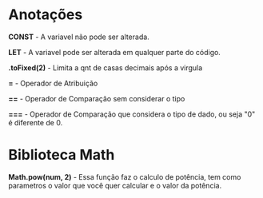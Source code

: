 # Anotações

**CONST** - A variavel não pode ser alterada.

**LET** - A variavel pode ser alterada em qualquer parte do código.

**.toFixed(2)** -  Limita a qnt de casas decimais após a virgula

**=** - Operador de Atribuição

**==** - Operador de Comparação sem considerar o tipo

**===** - Operador de Comparação que considera o tipo de dado, ou seja "0" é diferente de 0.



# Biblioteca Math

**Math.pow(num, 2)** - Essa função faz o calculo de potência, tem como parametros o valor que você quer calcular e o valor da potência.